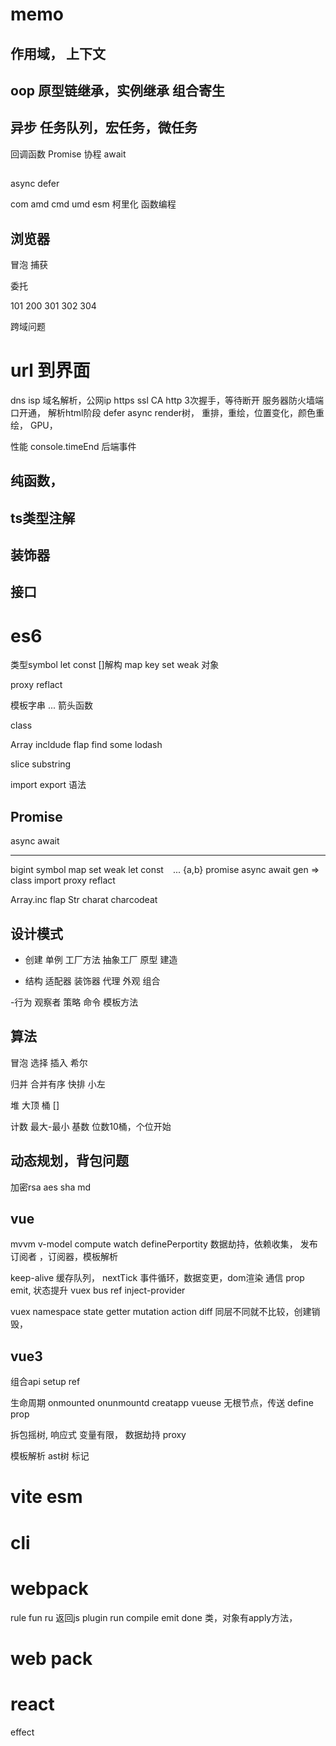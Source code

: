# memo

## 作用域， 上下文

## oop 原型链继承，实例继承 组合寄生


## 异步 任务队列，宏任务，微任务
回调函数
Promise
协程
await

## 
async defer

com
amd 
cmd
umd
esm
柯里化 函数编程

## 浏览器
冒泡 捕获

委托

101
200
301 302
304 

跨域问题


# url 到界面
dns isp 域名解析，公网ip
https ssl CA
http 3次握手，等待断开
服务器防火墙端口开通，
解析html阶段 defer  async
render树，
重排，重绘，位置变化，颜色重绘，  GPU，


性能 console.timeEnd
后端事件

## 纯函数，

## ts类型注解

## 装饰器

## 接口

# es6
类型symbol
let const 
[]解构
map key
set 
weak 对象

proxy reflact

模板字串
...
箭头函数

class

Array incldude flap find some
lodash

slice substring

import export 语法

## Promise

async await

--------------
bigint
symbol  map set weak
let const
` `
...
{a,b}
promise async await gen
=>
class
import
proxy reflact


Array.inc flap
Str charat charcodeat

##  设计模式

- 创建
单例
工厂方法 
抽象工厂
原型
建造

- 结构
适配器
装饰器
代理
外观
组合

-行为
观察者
策略
命令 
模板方法

## 算法
冒泡
选择
插入
希尔

归并 合并有序
快排 小左

堆 大顶
桶 []

计数 最大-最小
基数 位数10桶，个位开始

## 动态规划，背包问题
加密rsa aes sha md

## vue
mvvm
v-model
compute watch
definePerportity 数据劫持，依赖收集，
发布 订阅者 ，订阅器，模板解析

keep-alive 缓存队列，
nextTick 事件循环，数据变更，dom渲染
通信 prop emit, 状态提升
vuex bus ref inject-provider

vuex 
namespace state getter mutation action
diff 同层不同就不比较，创建销毁，

## vue3
组合api
setup
ref 

生命周期 onmounted onunmountd
creatapp
vueuse
无根节点，传送
define prop

拆包摇树, 
响应式 变量有限，
数据劫持 proxy

模板解析 ast树 标记

# vite esm


# cli

# webpack
rule fun ru 返回js
plugin run compile emit done
类，对象有apply方法，


# web pack

# react
effect 


































